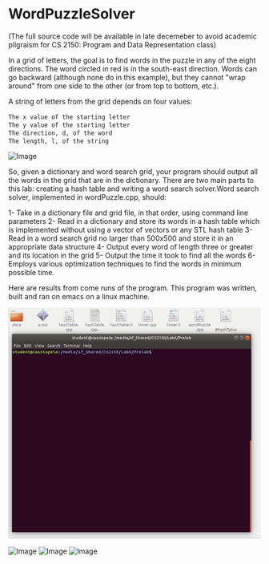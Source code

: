 # WordPuzzleSolver

 (The full source code will be available in late decemeber to avoid academic pilgraism for CS 2150: Program and Data Representation class)

 In a grid of letters, the goal is to find words in the puzzle in any of the eight directions. The word circled in red is in the south-east direction. Words can go backward (although none do in this example), but they cannot "wrap around" from one side to the other (or from top to bottom, etc.).

A string of letters from the grid depends on four values:

    The x value of the starting letter
    The y value of the starting letter
    The direction, d, of the word
    The length, l, of the string

![Image](https://upload.wikimedia.org/wikipedia/commons/thumb/f/fa/Wordsearch.svg/948px-Wordsearch.svg.png)

So, given a dictionary and word search grid, your program should output all the words in the grid that are in the dictionary.
There are two main parts to this lab: creating a hash table and writing a word search solver.Word search solver, implemented in wordPuzzle.cpp, should:

1- Take in a dictionary file and grid file, in that order, using command line parameters
2- Read in a dictionary and store its words in a hash table which is implemented without using a vector of vectors or any STL hash table
3- Read in a word search grid no larger than 500x500 and store it in an appropriate data structure
4- Output every word of length three or greater and its location in the grid
5- Output the time it took to find all the words
6- Employs various optimization techniques to find the words in minimum possible time. 
    
  Here are results from come runs of the program. This program was written, built and ran on emacs on a linux machine.
  
  
  ![Image](https://github.com/areebakausar/areebakausar/blob/master/demos/Worddash.gif)

  ![Image](https://i.imgur.com/0gcUeXZ.png)
![Image](https://i.imgur.com/5UhSGLo.png)
![Image](https://i.imgur.com/MN6wyDs.png)
